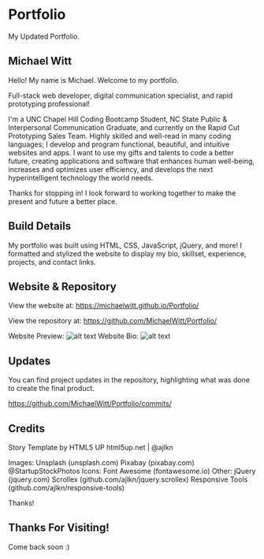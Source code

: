 # Portfolio
My Updated Portfolio. 

## Michael Witt

Hello! My name is Michael. Welcome to my portfolio. 

Full-stack web developer, digital communication specialist, and rapid prototyping professional! 

I'm a UNC Chapel Hill Coding Bootcamp Student, NC State Public & Interpersonal Communication Graduate, and currently on the Rapid Cut Prototyping Sales Team. Highly skilled and well-read in many coding languages; I develop and program functional, beautiful, and intuitive websites and apps. I want to use my gifts and talents to code a better future, creating applications and software that enhances human well-being, increases and optimizes user efficiency, and develops the next hyperintelligent technology the world needs. 

Thanks for stopping in! I look forward to working together to make the present and future a better place.

## Build Details

My portfolio was built using HTML, CSS, JavaScript, jQuery, and more! I formatted and stylized the website to display my bio, skillset, experience, projects, and contact links. 

## Website & Repository

View the website at: https://michaelwitt.github.io/Portfolio/

View the repository at: https://github.com/MichaelWitt/Portfolio/

Website Preview: ![alt text](https://michaelwitt.github.io/Portfolio/images/website-mainpage.png)
Website Bio: ![alt text](https://michaelwitt.github.io/Portfolio/images/website-bio.png)

## Updates

You can find project updates in the repository, highlighting what was done to create the final product.

https://github.com/MichaelWitt/Portfolio/commits/

## Credits

Story Template by HTML5 UP
html5up.net | @ajlkn

Images:
		Unsplash (unsplash.com)
		Pixabay (pixabay.com)
		@StartupStockPhotos
Icons:
		Font Awesome (fontawesome.io)
Other:
		jQuery (jquery.com)
		Scrollex (github.com/ajlkn/jquery.scrollex)
		Responsive Tools (github.com/ajlkn/responsive-tools)

Thanks! 

## Thanks For Visiting!

Come back soon :)

